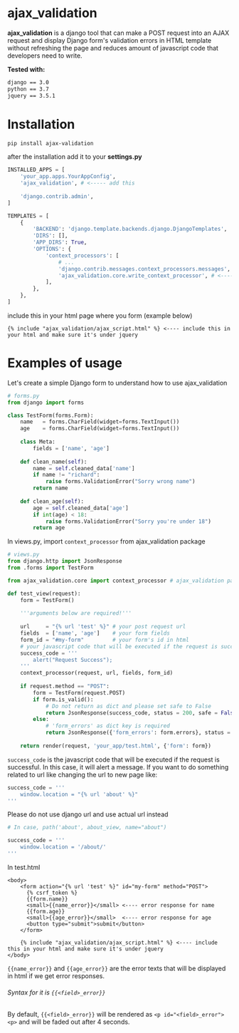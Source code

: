 # ajax_validation
**ajax_validation** is a django tool that can make a POST request into an AJAX request and display Django form's validation errors in HTML template without refreshing the page and reduces amount of javascript code that developers need to write.

**Tested with:**
```bash
django == 3.0
python == 3.7
jquery == 3.5.1
```
# Installation
```bash
pip install ajax-validation
```
after the installation add it to your **settings.py**
```python
INSTALLED_APPS = [
    'your_app.apps.YourAppConfig',   
    'ajax_validation', # <----- add this
    
    'django.contrib.admin',
]

TEMPLATES = [
    {
        'BACKEND': 'django.template.backends.django.DjangoTemplates',
        'DIRS': [],
        'APP_DIRS': True,
        'OPTIONS': {
            'context_processors': [
                # ...
                'django.contrib.messages.context_processors.messages',
                'ajax_validation.core.write_context_processor', # <----- add this
            ],
        },
    },
]
```
include this in your html page where you form (example below)
```
{% include "ajax_validation/ajax_script.html" %} <---- include this in your html and make sure it's under jquery
```
# Examples of usage
Let's create a simple Django form to understand how to use ajax_validation
```python
# forms.py
from django import forms

class TestForm(forms.Form):
    name   = forms.CharField(widget=forms.TextInput())
    age    = forms.CharField(widget=forms.TextInput())
    
    class Meta:
        fields = ['name', 'age']
        
    def clean_name(self):
        name = self.cleaned_data['name']
        if name != "richard":
            raise forms.ValidationError("Sorry wrong name")
        return name
        
    def clean_age(self):
        age = self.cleaned_data['age']
        if int(age) < 18:
            raise forms.ValidationError("Sorry you're under 18")
        return age    
```
In views.py, import `context_processor` from ajax_validation package
```python
# views.py
from django.http import JsonResponse
from .forms import TestForm

from ajax_validation.core import context_processor # ajax_validation package

def test_view(request):
    form = TestForm()
    
    '''arguments below are required!'''
    
    url     = "{% url 'test' %}" # your post request url
    fields  = ['name', 'age']    # your form fields
    form_id = "#my-form"         # your form's id in html
    # your javascript code that will be executed if the request is successful
    success_code = '''
        alert("Request Success");
    '''
    context_processor(request, url, fields, form_id)
    
    if request.method == "POST":
        form = TestForm(request.POST)
        if form.is_valid():
            # Do not return as dict and please set safe to False
            return JsonResponse(success_code, status = 200, safe = False) 
        else:
            # 'form_errors' as dict key is required
            return JsonResponse({'form_errors': form.errors}, status = 400) 
    
    return render(request, 'your_app/test.html', {'form': form})
```
`success_code` is the javascript code that will be executed if the request is successful. In this case, it will alert a message. If you want to do something related to url like changing the url to new page like:
```python
success_code = '''
    window.location = "{% url 'about' %}"
'''
```
Please do not use django url and use actual url instead 
```python
# In case, path('about', about_view, name="about")

success_code = '''
    window.location = '/about/'
'''
```
In test.html
```
<body>
    <form action="{% url 'test' %}" id="my-form" method="POST">
      {% csrf_token %}
      {{form.name}}
      <small>{{name_error}}</small> <---- error response for name
      {{form.age}}
      <small>{{age_error}}</small>  <---- error response for age
      <button type="submit">submit</button>
    </form>
    
    {% include "ajax_validation/ajax_script.html" %} <---- include this in your html and make sure it's under jquery
</body>
```
`{{name_error}}` and `{{age_error}}` are the error texts that will be displayed in html if we get error responses. 
###### Syntax for it is `{{<field>_error}}`

By default, `{{<field>_error}}` will be rendered as `<p id="<field>_error"><p>` and will be faded out after 4 seconds.
